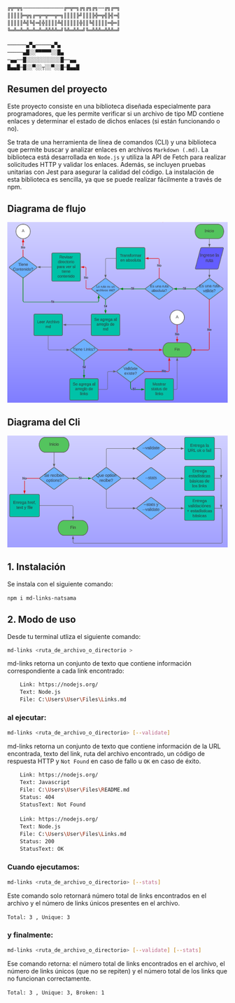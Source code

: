 ```sh
╔╦═╦╗─────────────╔═╦═╗╔╗╔╗╔╗──╔╗╔═╗
║║║║╠═╦╗╔═╦═╦══╦═╗║║║║╠╝║║║╠╬═╦╣╠╣═╣
║║║║║╩╣╚╣═╣╬║║║║╩╣║║║║║╬║║╚╣║║║║═╬═║
╚═╩═╩═╩═╩═╩═╩╩╩╩═╝╚╩═╩╩═╝╚═╩╩╩═╩╩╩═╝

──────▄▀▄─────▄▀▄
─────▄█░░▀▀▀▀▀░░█▄
─▄▄──█░░░░░░░░░░░█──▄▄
█▄▄█─█░░▀░░┬░░▀░░█─█▄▄█
```

## Resumen del proyecto

Este proyecto consiste en una biblioteca diseñada especialmente para programadores, que les permite verificar si un archivo de tipo MD contiene enlaces y determinar el estado de dichos enlaces (si están funcionando o no).

Se trata de una herramienta de línea de comandos (CLI) y una biblioteca que permite buscar y analizar enlaces en archivos `Markdown (.md)`. La biblioteca está desarrollada en `Node.js` y utiliza la API de Fetch para realizar solicitudes HTTP y validar los enlaces. Además, se incluyen pruebas unitarias con Jest para asegurar la calidad del código. La instalación de esta biblioteca es sencilla, ya que se puede realizar fácilmente a través de npm.


## Diagrama de flujo

![Diagrama](Img/diagrama.png)

## Diagrama del Cli

![Diagrama Cli](Img/diagrama-cli.png)


## 1. Instalación

Se instala con el siguiente comando: 

`npm i md-links-natsama`


## 2. Modo de uso

Desde tu terminal utliza el siguiente comando:

```sh
md-links <ruta_de_archivo_o_directorio >
```

md-links retorna un conjunto de texto que contiene información correspondiente a cada link encontrado:

```sh
    Link: https://nodejs.org/
    Text: Node.js
    File: C:\Users\User\Files\Links.md
```

### al ejecutar:

```sh
md-links <ruta_de_archivo_o_directorio> [--validate]
```

md-links retorna un conjunto de texto que contiene información de la URL encontrada, texto del link, ruta del archivo encontrado, un código de respuesta HTTP y `Not Found` en caso de fallo u `OK` en caso de éxito.

```sh
    Link: https://nodejs.org/
    Text: Javascript
    File: C:\Users\User\Files\README.md
    Status: 404
    StatusText: Not Found
    
    Link: https://nodejs.org/
    Text: Node.js
    File: C:\Users\User\Files\Links.md
    Status: 200
    StatusText: OK 
```    

### Cuando ejecutamos:

```sh
md-links <ruta_de_archivo_o_directorio> [--stats]
```
Este comando solo retornará número total de links encontrados en el archivo y el número de links únicos presentes en el archivo.

`Total: 3 , Unique: 3`


### y finalmente:

```sh
md-links <ruta_de_archivo_o_directorio> [--validate] [--stats]
```
Ese comando retorna: el número total de links encontrados en el archivo, el número de links únicos (que no se repiten) y el número total de los links que no funcionan correctamente.

`Total: 3 , Unique: 3, Broken: 1`
